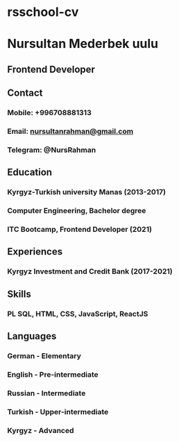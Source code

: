 # rsschool-cv
# Nursultan Mederbek uulu
## Frontend Developer
## Contact
### Mobile: +996708881313
### Email: nursultanrahman@gmail.com
### Telegram: @NursRahman
## Education
### Kyrgyz-Turkish university Manas (2013-2017)
### Computer Engineering, Bachelor degree
### ITC Bootcamp, Frontend Developer (2021)
## Experiences
### Kyrgyz Investment and Credit Bank (2017-2021)
## Skills
### PL SQL, HTML, CSS, JavaScript, ReactJS
## Languages
### German - Elementary
### English - Pre-intermediate
### Russian - Intermediate
### Turkish - Upper-intermediate
### Kyrgyz - Advanced
